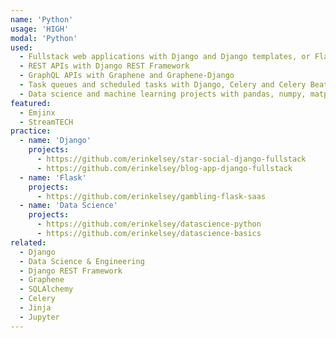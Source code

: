 ```yaml
---
name: 'Python'
usage: 'HIGH'
modal: 'Python'
used:
  - Fullstack web applications with Django and Django templates, or Flask with the Jinja template engine
  - REST APIs with Django REST Framework
  - GraphQL APIs with Graphene and Graphene-Django
  - Task queues and scheduled tasks with Django, Celery and Celery Beat
  - Data science and machine learning projects with pandas, numpy, matplotlib, scikit-learn, Jupyter notebooks and more
featured:
  - Emjinx
  - StreamTECH
practice:
  - name: 'Django'
    projects:
      - https://github.com/erinkelsey/star-social-django-fullstack
      - https://github.com/erinkelsey/blog-app-django-fullstack
  - name: 'Flask'
    projects:
      - https://github.com/erinkelsey/gambling-flask-saas
  - name: 'Data Science'
    projects:
      - https://github.com/erinkelsey/datascience-python
      - https://github.com/erinkelsey/datascience-basics
related:
  - Django
  - Data Science & Engineering
  - Django REST Framework
  - Graphene
  - SQLAlchemy
  - Celery
  - Jinja
  - Jupyter
---
```

